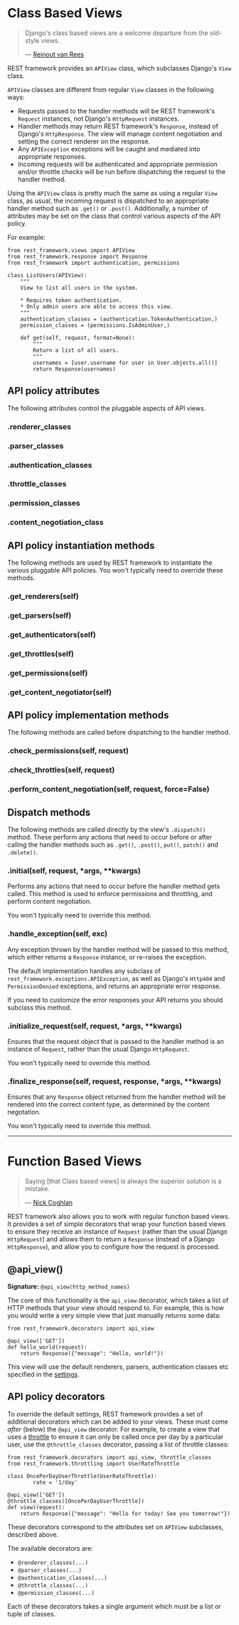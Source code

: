 <a class="github" href="decorators.py"></a> <a class="github" href="views.py"></a>

# Class Based Views

> Django's class based views are a welcome departure from the old-style views.
>
> &mdash; [Reinout van Rees][cite]

REST framework provides an `APIView` class, which subclasses Django's `View` class.

`APIView` classes are different from regular `View` classes in the following ways:

* Requests passed to the handler methods will be REST framework's `Request` instances, not Django's `HttpRequest` instances.
* Handler methods may return REST framework's `Response`, instead of Django's `HttpResponse`.  The view will manage content negotiation and setting the correct renderer on the response.
* Any `APIException` exceptions will be caught and mediated into appropriate responses.
* Incoming requests will be authenticated and appropriate permission and/or throttle checks will be run before dispatching the request to the handler method.

Using the `APIView` class is pretty much the same as using a regular `View` class, as usual, the incoming request is dispatched to an appropriate handler method such as `.get()` or `.post()`.  Additionally, a number of attributes may be set on the class that control various aspects of the API policy.

For example:

    from rest_framework.views import APIView
    from rest_framework.response import Response
    from rest_framework import authentication, permissions

    class ListUsers(APIView):
        """
        View to list all users in the system.
        
        * Requires token authentication.
        * Only admin users are able to access this view.
        """
        authentication_classes = (authentication.TokenAuthentication,)
        permission_classes = (permissions.IsAdminUser,)

        def get(self, request, format=None):
            """
            Return a list of all users.
            """
            usernames = [user.username for user in User.objects.all()]
            return Response(usernames)

## API policy attributes

The following attributes control the pluggable aspects of API views.

### .renderer_classes

### .parser_classes

### .authentication_classes

### .throttle_classes

### .permission_classes

### .content_negotiation_class 

## API policy instantiation methods

The following methods are used by REST framework to instantiate the various pluggable API policies.  You won't typically need to override these methods.

### .get_renderers(self)

### .get_parsers(self)

### .get_authenticators(self)

### .get_throttles(self)

### .get_permissions(self)

### .get_content_negotiator(self)

## API policy implementation methods

The following methods are called before dispatching to the handler method.

### .check_permissions(self, request)

### .check_throttles(self, request)

### .perform_content_negotiation(self, request, force=False)

## Dispatch methods

The following methods are called directly by the view's `.dispatch()` method.
These perform any actions that need to occur before or after calling the handler methods such as `.get()`, `.post()`, `put()`, `patch()` and `.delete()`.

### .initial(self, request, \*args, **kwargs)

Performs any actions that need to occur before the handler method gets called.
This method is used to enforce permissions and throttling, and perform content negotiation.

You won't typically need to override this method.

### .handle_exception(self, exc)

Any exception thrown by the handler method will be passed to this method, which either returns a `Response` instance, or re-raises the exception.

The default implementation handles any subclass of `rest_framework.exceptions.APIException`, as well as Django's `Http404` and `PermissionDenied` exceptions, and returns an appropriate error response.

If you need to customize the error responses your API returns you should subclass this method.

### .initialize_request(self, request, \*args, **kwargs)

Ensures that the request object that is passed to the handler method is an instance of `Request`, rather than the usual Django `HttpRequest`.

You won't typically need to override this method.

### .finalize_response(self, request, response, \*args, **kwargs)

Ensures that any `Response` object returned from the handler method will be rendered into the correct content type, as determined by the content negotation.

You won't typically need to override this method.

---

# Function Based Views

> Saying [that Class based views] is always the superior solution is a mistake.
>
> &mdash; [Nick Coghlan][cite2]

REST framework also allows you to work with regular function based views.  It provides a set of simple decorators that wrap your function based views to ensure they receive an instance of `Request` (rather than the usual Django `HttpRequest`) and allows them to return a `Response` (instead of a Django `HttpResponse`), and allow you to configure how the request is processed.

## @api_view()

**Signature:** `@api_view(http_method_names)`

The core of this functionality is the `api_view` decorator, which takes a list of HTTP methods that your view should respond to.  For example, this is how you would write a very simple view that just manually returns some data:

    from rest_framework.decorators import api_view

    @api_view(['GET'])
    def hello_world(request):
        return Response({"message": "Hello, world!"})


This view will use the default renderers, parsers, authentication classes etc specified in the [settings](settings).

## API policy decorators

To override the default settings, REST framework provides a set of additional decorators which can be added to your views.  These must come *after* (below) the `@api_view` decorator.  For example, to create a view that uses a [throttle](throttling) to ensure it can only be called once per day by a particular user, use the `@throttle_classes` decorator, passing a list of throttle classes:

    from rest_framework.decorators import api_view, throttle_classes
    from rest_framework.throttling import UserRateThrottle

    class OncePerDayUserThrottle(UserRateThrottle):
            rate = '1/day'

    @api_view(['GET'])
    @throttle_classes([OncePerDayUserThrottle])
    def view(request):
        return Response({"message": "Hello for today! See you tomorrow!"})

These decorators correspond to the attributes set on `APIView` subclasses, described above.

The available decorators are:

* `@renderer_classes(...)`
* `@parser_classes(...)`
* `@authentication_classes(...)`
* `@throttle_classes(...)`
* `@permission_classes(...)`

Each of these decorators takes a single argument which must be a list or tuple of classes.

[cite]: http://reinout.vanrees.org/weblog/2011/08/24/class-based-views-usage.html
[cite2]: http://www.boredomandlaziness.org/2012/05/djangos-cbvs-are-not-mistake-but.html
[settings]: api-guide/settings.md
[throttling]: api-guide/throttling.md
